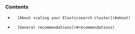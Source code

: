 ### Contents

*		[About scaling your Elasticsearch cluster](#about)
*		[General recommendations](#recommendations)

